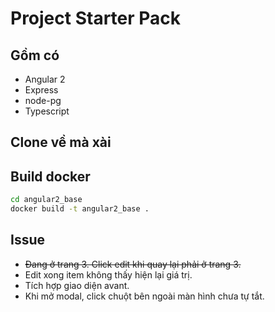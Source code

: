 # Project Starter Pack

## Gồm có

- Angular 2
- Express
- node-pg
- Typescript

## Clone về mà xài

## Build docker

```bash
cd angular2_base
docker build -t angular2_base .
```

## Issue

- ~~Đang ở trang 3. Click edit khi quay lại phải ở trang 3.~~
- Edit xong item không thấy hiện lại giá trị.
- Tích hợp giao diện avant.
- Khi mở modal, click chuột bên ngoài màn hình chưa tự tắt.
